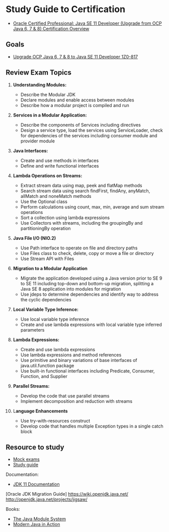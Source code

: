 # Study Guide to Certification

* [Oracle Certified Professional: Java SE 11 Developer (Upgrade from OCP Java 6, 7 & 8) Certification Overview](https://education.oracle.com/oracle-certified-professional-java-se-11-developer-upgrade-from-ocp-java-6-7-8/trackp_817)

## Goals

* [Upgrade OCP Java 6, 7 & 8 to Java SE 11 Developer 1Z0-817](https://education.oracle.com/upgrade-ocp-java-6-7-8-to-java-se-11-developer/pexam_1Z0-817)

##  Review Exam Topics

1. **Understanding Modules:**

    * Describe the Modular JDK
    * Declare modules and enable access between modules
    * Describe how a modular project is compiled and run

2. **Services in a Modular Application:**

    * Describe the components of Services including directives
    * Design a service type, load the services using ServiceLoader, check for dependencies of the services including consumer module and provider module

3. **Java Interfaces:**

    * Create and use methods in interfaces
    * Define and write functional interfaces

4. **Lambda Operations on Streams:**

    * Extract stream data using map, peek and flatMap methods
    * Search stream data using search findFirst, findAny, anyMatch, allMatch and noneMatch methods
    * Use the Optional class
    * Perform calculations using count, max, min, average and sum stream operations
    * Sort a collection using lambda expressions
    * Use Collectors with streams, including the groupingBy and partitioningBy operation

5. **Java File I/O (NIO.2)**

    * Use Path interface to operate on file and directory paths
    * Use Files class to check, delete, copy or move a file or directory
    * Use Stream API with Files

6. **Migration to a Modular Application**

    * Migrate the application developed using a Java version prior to SE 9 to SE 11 including top-down and bottom-up migration, splitting a Java SE 8 application into modules for migration
    * Use jdeps to determine dependencies and identify way to address the cyclic dependencies

7. **Local Variable Type Inference:**

    * Use local variable type inference
    * Create and use lambda expressions with local variable type inferred parameters

8. **Lambda Expressions:**

    * Create and use lambda expressions
    * Use lambda expressions and method references
    * Use primitive and binary variations of base interfaces of java.util.function package
    * Use built-in functional interfaces including Predicate, Consumer, Function, and Supplier

9. **Parallel Streams:**

    * Develop the code that use parallel streams
    * Implement decomposition and reduction with streams

10. L**anguage Enhancements**

    * Use try-with-resources construct
    * Develop code that handles multiple Exception types in a single catch block


## Resource to study

* [Mock exams](https://sites.fastspring.com/enthuware/product/1z0817)
* [Study guide](https://enthuware.com/java-certification-mock-exams/oracle-certified-professional/ocp-java-11-upgrade-exam-1z0-817)


Documentation:

* [JDK 11 Documentation](https://docs.oracle.com/en/java/javase/11/index.html)

[Oracle JDK Migration Guide]
https://wiki.openjdk.java.net/
http://openjdk.java.net/projects/jigsaw/

Books:

* [The Java Module System](httops://www.manning.com/books/the-java-module-system?query=module)
* [Modern Java in Action](https://www.manning.com/books/modern-java-in-action?query=modern%20java)

    